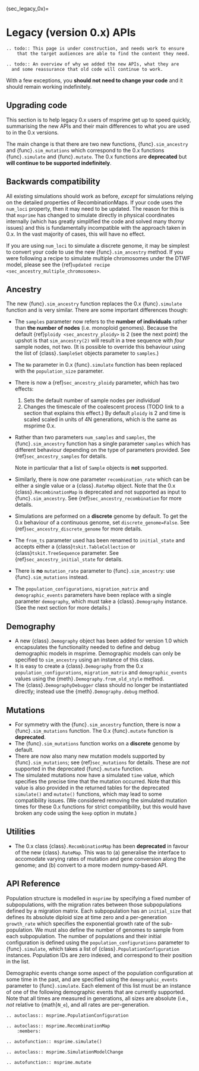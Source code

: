 
(sec_legacy_0x)=
# Legacy (version 0.x) APIs


```{eval-rst}
.. todo:: This page is under construction, and needs work to ensure
    that the target audiences are able to find the content they need.
```


```{eval-rst}
.. todo:: An overview of why we added the new APIs, what they are
  and some reassurance that old code will continue to work.
```


With a few exceptions, you **should not need to change your code** and
it should remain working indefinitely.


## Upgrading code

This section is to help legacy 0.x users of msprime get up to speed quickly, summarising
the new APIs and their main differences to what you are used to in the 0.x versions.

The main change is that there are two new functions, {func}`.sim_ancestry` and
{func}`.sim_mutations` which correspond to the 0.x functions {func}`.simulate`
and {func}`.mutate`. The 0.x functions are **deprecated** but **will continue
to be supported indefinitely**.

## Backwards compatibility

All existing simulations should work as before, *except* for simulations relying on
the detailed properties of RecombinationMaps. If your code uses the `num_loci`
property, then it may need to be updated. The reason for this is that `msprime`
has changed to simulate directly in physical coordinates internally (which has
greatly simplified the code and solved many thorny issues) and this is fundamentally
incompatible with the approach taken in 0.x. In the vast majority of cases, this
will have no effect.

If you are using `num_loci` to simulate a discrete genome, it may be simplest to
convert your code to use the new {func}`.sim_ancestry` method. If you were following
a recipe to simulate multiple chromosomes under the DTWF model, please see
the {ref}`updated recipe <sec_ancestry_multiple_chromosomes>`.

## Ancestry

The new {func}`.sim_ancestry` function replaces the 0.x {func}`.simulate`
function and is very similar. There are some important differences though:

* The `samples` parameter now refers to the **number of individuals**
  rather than **the number of nodes** (i.e. monoploid genomes).
  Because the default {ref}`ploidy <sec_ancestry_ploidy>`
  is 2 (see the next point) the upshot is that `sim_ancestry(2)` will
  result in a tree sequence with *four* sample nodes, not two. (It is
  possible to override this behaviour using the list of {class}`.SampleSet`
  objects parameter to `samples`.)
* The `Ne` parameter in  0.x {func}`.simulate` function has been replaced
  with the `population_size` parameter.
* There is now a {ref}`sec_ancestry_ploidy` parameter, which has
  two effects:

  1. Sets the default number of sample nodes per *individual*
  2. Changes the timescale of the coalescent process (TODO link to a section
     that explains this effect.) By default `ploidy` is 2 and
     time is scaled scaled in units of 4N generations, which is the same as
     msprime 0.x.
* Rather than two parameters `num_samples` and `samples`, the
  {func}`.sim_ancestry` function has a single parameter `samples` which
  has different behaviour depending on the type of parameters provided.
  See {ref}`sec_ancestry_samples` for details.

  Note in particular that a list of `Sample` objects is **not** supported.
* Similarly, there is now one parameter `recombination_rate` which can
  be either a single value or a {class}`.RateMap` object. Note that the
  0.x {class}`.RecombinationMap` is deprecated and not supported as input
  to {func}`.sim_ancestry`. See {ref}`sec_ancestry_recombination` for more
  details.
* Simulations are peformed on a **discrete** genome by default. To get the
  0.x behaviour of a continuous genome, set `discrete_genome=False`.
  See {ref}`sec_ancestry_discrete_genome` for more details.
* The `from_ts` parameter used has been renamed to `initial_state` and
  accepts either a {class}`tskit.TableCollection` or {class}`tskit.TreeSequence`
  parameter. See {ref}`sec_ancestry_initial_state` for details.
* There is **no** `mutation_rate` parameter to {func}`.sim_ancestry`: use
  {func}`.sim_mutations` instead.
* The `population_configurations`, `migration_matrix` and `demographic_events`
  parameters have been replace with a single parameter `demography`, which must take
  a {class}`.Demography` instance. (See the next section for more details.)

## Demography

* A new {class}`.Demography` object has been added for version 1.0 which
  encapsulates the functionality needed to define and debug demographic models
  in msprime. Demographic models can only be specified to `sim_ancestry`
  using an instance of this class.
* It is easy to create a {class}`.Demography` from the 0.x
  `population_configurations`, `migration_matrix` and `demographic_events`
  values using the {meth}`.Demography.from_old_style` method.
* The {class}`.DemographyDebugger` class should no longer be instantiated
  directly; instead use the {meth}`.Demography.debug` method.

## Mutations

* For symmetry with the {func}`.sim_ancestry` function, there is now a {func}`.sim_mutations`
  function. The 0.x {func}`.mutate` function is **deprecated**.
* The {func}`.sim_mutations` function works on a **discrete** genome by default.
* There are now also many new mutation models supported by {func}`.sim_mutations`;
  see {ref}`sec_mutations` for details. These are *not* supported in the deprecated
  {func}`.mutate` function.
* The simulated mutations now have a simulated ``time`` value, which specifies the
  precise time that the mutation occurred. Note that this value is also provided in the
  returned tables for the deprecated ``simulate()`` and ``mutate()`` functions,
  which may lead to some compatibility issues. (We considered removing the simulated
  mutation times for these 0.x functions for strict compatibility, but this would
  have broken any code using the ``keep`` option in mutate.)

## Utilities

* The 0.x class {class}`.RecombinationMap` has been **deprecated** in favour of the new
  {class}`.RateMap`. This was to (a) generalise the interface to accomodate varying
  rates of mutation and gene conversion along the genome; and (b) convert to a
  more modern numpy-based API.


## API Reference

Population structure is modelled in `msprime` by specifying a fixed number of
subpopulations, with the migration rates between those subpopulations defined
by a migration matrix. Each subpopulation has an `initial_size` that defines
its absolute diploid size at time zero and a per-generation `growth_rate` which
specifies the exponential growth rate of the sub-population. We must also
define the number of genomes to sample from each subpopulation. The number of
populations and their initial configuration is defined using the
`population_configurations` parameter to {func}`.simulate`, which takes a list
of {class}`.PopulationConfiguration` instances. Population IDs are zero
indexed, and correspond to their position in the list.

Demographic events change some aspect of the population configuration
at some time in the past, and are specified using the `demographic_events`
parameter to {func}`.simulate`. Each element of this list must be an
instance of one of the following demographic events
that are currently supported. Note that all times are measured in
generations, all sizes are absolute (i.e., *not* relative to {math}`N_e`),
and all rates are per-generation.


```{eval-rst}
.. autoclass:: msprime.PopulationConfiguration
```

```{eval-rst}
.. autoclass:: msprime.RecombinationMap
    :members:
```

```{eval-rst}
.. autofunction:: msprime.simulate()
```

```{eval-rst}
.. autoclass:: msprime.SimulationModelChange
```

```{eval-rst}
.. autofunction:: msprime.mutate
```
